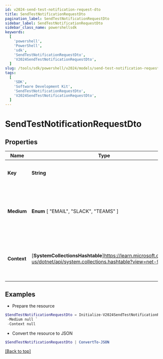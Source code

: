 ```yaml
---
id: v2024-send-test-notification-request-dto
title: SendTestNotificationRequestDto
pagination_label: SendTestNotificationRequestDto
sidebar_label: SendTestNotificationRequestDto
sidebar_class_name: powershellsdk
keywords:
  [
    'powershell',
    'PowerShell',
    'sdk',
    'SendTestNotificationRequestDto',
    'V2024SendTestNotificationRequestDto',
  ]
slug: /tools/sdk/powershell/v2024/models/send-test-notification-request-dto
tags:
  [
    'SDK',
    'Software Development Kit',
    'SendTestNotificationRequestDto',
    'V2024SendTestNotificationRequestDto',
  ]
---
```


# SendTestNotificationRequestDto

## Properties

| Name | Type | Description | Notes |
| --- | --- | --- | --- |
| **Key** | **String** | The template notification key. | [optional] |
| **Medium** | **Enum** [ "EMAIL", "SLACK", "TEAMS" ] | The notification medium. Has to be one of the following enum values. | [optional] |
| **Context** | [**SystemCollectionsHashtable**]https://learn.microsoft.com/en-us/dotnet/api/system.collections.hashtable?view=net-9.0 | A Json object that denotes the context specific to the template. | [optional] |

## Examples

- Prepare the resource

```powershell
$SendTestNotificationRequestDto = Initialize-V2024SendTestNotificationRequestDto  -Key cloud_manual_work_item_summary `
 -Medium null `
 -Context null
```

- Convert the resource to JSON

```powershell
$SendTestNotificationRequestDto | ConvertTo-JSON
```

[[Back to top]](#)
